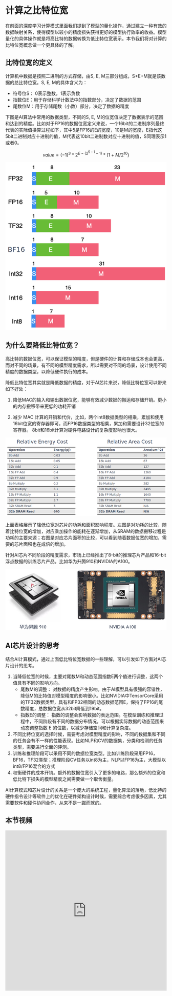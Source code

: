 # 计算之比特位宽

在前面的深度学习计算模式里面我们提到了模型的量化操作，通过建立一种有效的数据映射关系，使得模型以较小的精度损失获得更好的模型执行效率的收益。模型量化的具体操作就是将高比特的数据转换为低比特位宽表示。本节我们将对计算的比特位宽概念做一个更具体的了解。

## 比特位宽的定义

计算机中数据是按照二进制的方式存储，由S, E, M三部分组成，S+E+M就是该数据的总比特位宽。S, E, M的具体含义为：

- 符号位S： 0表示整数，1表示负数
- 指数位E：用于存储科学计数法中的指数部分，决定了数据的范围
- 尾数位M：用于存储尾数（小数）部分，决定了数据的精度

下图是AI算法中常用的数据类型，不同的S, E, M的位宽值决定了数据表示的范围和达到的精度。比如对于FP16的数据位宽定义来说，一个16bit的二进制序列最终代表的实际值换算过程如下，其中5是FP16的E的宽度，10是M的宽度，E指代这5bit二进制对应十进制的值，M代表这10bit二进制数对应十进制的值，S同理表示1或者0。

$$
value = (-1 )^S * 2^{E-(2^{5-1}-1)}*(1+M/2^{10})
$$

![](images/06BitWidth00.png)

## 为什么要降低比特位宽？

高比特的数据位宽，可以保证模型的精度，但是硬件的计算和存储成本也会更高，而对不同的场景，有不同的模型精度需求，所以需要对不同的场景，设计使用不同精度的数据类型，以降低硬件执行的成本。

降低比特位宽其实就是降低数据的精度，对于AI芯片来说，降低比特位宽可以带来如下好处：

1. 降低MAC的输入和输出数据位宽，能够有效减少数据的搬运和存储开销。更小的内存搬移带来更低的功耗开销

2. 减少 MAC 计算的开销和代价，比如，两个int8数据类型的相乘，累加和使用16bit位宽的寄存器即可，而FP16数据类型的相乘，累加和需要设计32位宽的寄存器。 8bit和16bit计算对硬件电路设计的复杂度影响也很大。

![](./images/06BitWidth01.png)

上面表格展示了降低位宽对芯片的功耗和面积影响程度。左图是对功耗的比较，随着比特位宽的增加，对应乘加操作的能耗在逐渐增加，从SRAM的数据搬移过程是功耗的主要来源；右图是对应芯片面积的比较，可以看到随着数据位宽的增加，需要的芯片面积也在成倍的增加。

针对AI芯片不同阶段的精度需求，市场上已经推出了8-bit的推理芯片产品和16-bit浮点数据的训练芯片产品。比如华为升腾910和NVIDIA的A100。

![](./images/06BitWidth02.png)

## AI芯片设计的思考

结合AI计算模式，通过上面低比特位宽数据的一些理解，可以引发如下方面对AI芯片设计的思考。

1. 当降低位宽的时候，主要对尾数M和动态范围指数E两个值进行调整，这两个值具有不同的影响方向。
   - 尾数M的调整： 对数据的精度产生影响。由于AI模型具有很强的容错性，降低M的比特值对模型精度的影响很小。比如NVIDIA中TensorCore采用的TF32数据类型，具有和FP32相同的动态数据范围E，保持了FP16的尾数精度，总数据位宽从32bit降低到19bit。
   - 指数E的调整： 指数的调整会影响数据的表达范围。在模型训练和推理过程中，不同阶段有不同的数据分布情况，可以根据实际数据的动态范围来动态调整指数 E 的位数，以减少存储空间和计算复杂度。
2. 不同比特位宽的选择时候，需要考虑对模型精度的影响，不同的数据集和不同的任务会有不一样的性能表现。比如NLP和CV的数据集，分类和检测的任务类型，需要进行全面的评测。
3. 训练和推理阶段可以采用不同的数据位宽类型。比如训练阶段采用FP16，BF16，TF32类型；推理阶段CV任务以int8为主，NLP以FP16为主，大模型以int8/FP16混合的方式
4. 权衡硬件的成本开销。额外的数据位宽引入了更多的电路，那么额外的位宽和低比特下损失的模型精度之间需要做一个取舍衡量。

AI计算模式和芯片设计的关系是一个庞大的系统工程，量化算法的落地，低比特的硬件指令设计等软件上的优化在硬件架构设计时候，需要综合考虑很多因素，尤其需要软件和硬件协同合作，从来不是一蹴而就的。

## 本节视频

<html>
<iframe src="https://player.bilibili.com/player.html?aid=483611067&bvid=BV1WT411k724&cid=1054068788&page=1&as_wide=1&high_quality=1&danmaku=0&t=30&autoplay=0" width="100%" height="500" scrolling="no" border="0" frameborder="no" framespacing="0" allowfullscreen="true"> </iframe>
</html>
